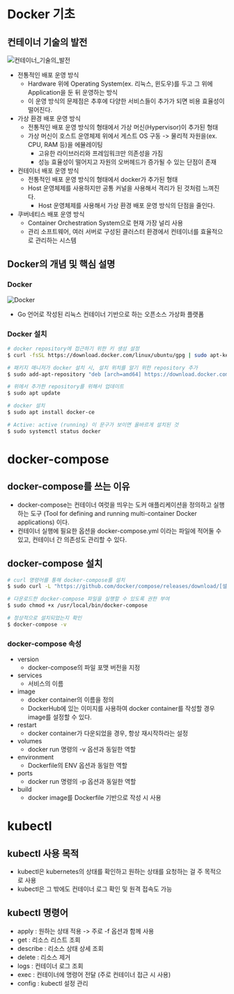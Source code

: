 # Docker 기초
## 컨테이너 기술의 발전
![컨테이너_기술의_발전](https://github.com/joosang425/study-devops/assets/68217970/6d3aa45c-9e3b-45bc-80dc-af48df005bac)
- 전통적인 배포 운영 방식
  - Hardware 위에 Operating System(ex. 리눅스, 윈도우)를 두고 그 위에 Application을 둔 뒤 운영하는 방식
  - 이 운영 방식의 문제점은 추후에 다양한 서비스들이 추가가 되면 비용 효율성이 떨어진다.
- 가상 환경 배포 운영 방식
  - 전통적인 배포 운영 방식의 형태에서 가상 머신(Hypervisor)이 추가된 형태
  - 가상 머신이 호스트 운영체제 위에서 게스트 OS 구동 -> 물리적 자원을(ex. CPU, RAM 등)을 에뮬레이팅
    - 고유한 라이브러리와 프레임워크만 의존성을 가짐
    - 성능 효율성이 떨어지고 자원의 오버헤드가 증가될 수 있는 단점이 존재
- 컨테이너 배포 운영 방식
  - 전통적인 배포 운영 방식의 형태에서 docker가 추가된 형태
  - Host 운영체제를 사용하지만 공통 커널을 사용해서 격리가 된 것처럼 느껴진다.
    - Host 운영체제를 사용해서 가상 환경 배포 운영 방식의 단점을 줄인다.
- 쿠버네티스 배포 운영 방식
  - Container Orchestration System으로 현재 가장 널리 사용
  - 관리 소프트웨어, 여러 서버로 구성된 클러스터 환경에서 컨테이너를 효율적으로 관리하는 시스템
## Docker의 개념 및 핵심 설명
### Docker
![Docker](https://github.com/joosang425/study-devops/assets/68217970/2e60a3ff-890e-4773-b872-88f2f706551f)
- Go 언어로 작성된 리눅스 컨테이너 기반으로 하는 오픈소스 가상화 플랫폼
### Docker 설치
```bash
# docker repository에 접근하기 위한 키 생성 설정
$ curl -fsSL https://download.docker.com/linux/ubuntu/gpg | sudo apt-key add -

# 패키지 매니저가 docker 설치 시, 설치 위치를 알기 위한 repository 추가
$ sudo add-apt-repository "deb [arch=amd64] https://download.docker.com/linux/ubuntu $(lsb_release -cs) stable"

# 위에서 추가한 repository를 위해서 업데이트
$ sudo apt update

# docker 설치
$ sudo apt install docker-ce

# Active: active (running) 이 문구가 보이면 올바르게 설치된 것
$ sudo systemctl status docker
```
# docker-compose
## docker-compose를 쓰는 이유
- docker-compose는 컨테이너 여럿을 띄우는 도커 애플리케이션을 정의하고 실행하는 도구 (Tool for defining and running multi-container Docker applications) 이다.
- 컨테이너 실행에 필요한 옵션을 docker-compose.yml 이라는 파일에 적어둘 수 있고, 컨테이너 간 의존성도 관리할 수 있다.
## docker-compose 설치
```bash
# curl 명령어를 통해 docker-compose를 설치
$ sudo curl -L "https://github.com/docker/compose/releases/download/[설치할 docker-compose 버전]/docker-compose-$(uname -s)-$(uname -m)" -o /usr/local/bin/docker-compose

# 다운로드한 docker-compose 파일을 실행할 수 있도록 권한 부여
$ sudo chmod +x /usr/local/bin/docker-compose

# 정상적으로 설치되었는지 확인
$ docker-compose -v
```
### docker-compose 속성
- version
  - docker-compose의 파일 포맷 버전을 지정
- services
  - 서비스의 이름
- image
  - docker container의 이름을 정의
  - DockerHub에 있는 이미지를 사용하여 docker container를 작성할 경우 image를 설정할 수 있다.
- restart
  - docker container가 다운되었을 경우, 항상 재시작하라는 설정
- volumes
  - docker run 명령의 -v 옵션과 동일한 역할
- environment
  - Dockerfile의 ENV 옵션과 동일한 역할
- ports
  - docker run 명령의 -p 옵션과 동일한 역할
- build
  - docker image를 Dockerfile 기반으로 작성 시 사용
# kubectl
## kubectl 사용 목적
- kubectl은 kubernetes의 상태를 확인하고 원하는 상태를 요청하는 걸 주 목적으로 사용
- kubectl은 그 밖에도 컨테이너 로그 확인 및 원격 접속도 가능
## kubectl 명령어 
- apply : 원하는 상태 적용 -> 주로 -f 옵션과 함께 사용
- get : 리소스 리스트 조회
- describe : 리소스 상태 상세 조회
- delete : 리소스 제거
- logs : 컨테이너 로그 조회
- exec : 컨테이너에 명령어 전달 (주로 컨테이너 접근 시 사용)
- config : kubectl 설정 관리
